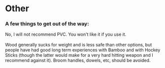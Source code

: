 # Other

### A few things to get out of the way:

No, I will not recommend PVC. You won't like it if you use it.\
\
Wood generally sucks for weight and is less safe than other options, but people have had good long term experiences with Bamboo and with Hockey Sticks (though the latter would make for a very hard hitting weapon and I recommend against it). Broom handles, dowels, etc, should be avoided.

